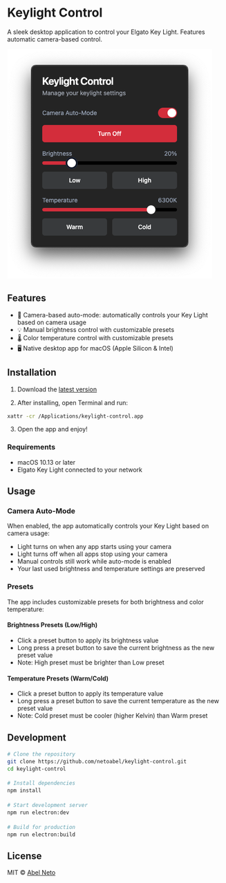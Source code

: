 # Keylight Control

A sleek desktop application to control your Elgato Key Light. Features automatic camera-based control.

![App Screenshot](screenshots/app.png)

## Features

- 🎥 Camera-based auto-mode: automatically controls your Key Light based on camera usage
- 💡 Manual brightness control with customizable presets
- 🌡️ Color temperature control with customizable presets
- 🖥️ Native desktop app for macOS (Apple Silicon & Intel)

## Installation

1. Download the [latest version](https://github.com/netoabel/keylight-control/releases/latest)

2. After installing, open Terminal and run:

```bash
xattr -cr /Applications/keylight-control.app
```

3. Open the app and enjoy!

### Requirements

- macOS 10.13 or later
- Elgato Key Light connected to your network

## Usage

### Camera Auto-Mode

When enabled, the app automatically controls your Key Light based on camera usage:

- Light turns on when any app starts using your camera
- Light turns off when all apps stop using your camera
- Manual controls still work while auto-mode is enabled
- Your last used brightness and temperature settings are preserved

### Presets

The app includes customizable presets for both brightness and color temperature:

#### Brightness Presets (Low/High)

- Click a preset button to apply its brightness value
- Long press a preset button to save the current brightness as the new preset value
- Note: High preset must be brighter than Low preset

#### Temperature Presets (Warm/Cold)

- Click a preset button to apply its temperature value
- Long press a preset button to save the current temperature as the new preset value
- Note: Cold preset must be cooler (higher Kelvin) than Warm preset

## Development

```bash
# Clone the repository
git clone https://github.com/netoabel/keylight-control.git
cd keylight-control

# Install dependencies
npm install

# Start development server
npm run electron:dev

# Build for production
npm run electron:build
```

## License

MIT © [Abel Neto](https://github.com/netoabel)
